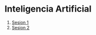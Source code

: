 # Inteligencia Artificial
1. [Sesion 1](https://docs.google.com/presentation/d/1wAxf44iobL862_6skwMTIg7Ax2blNIcZ/edit?usp=sharing&ouid=112454259737266877874&rtpof=true&sd=true)
1. [Sesion 2](https://docs.google.com/presentation/d/1J1wUTgsVwLb1EHtSudSi-G7kzGNYZ8SW/edit?usp=sharing&ouid=112454259737266877874&rtpof=true&sd=true)

